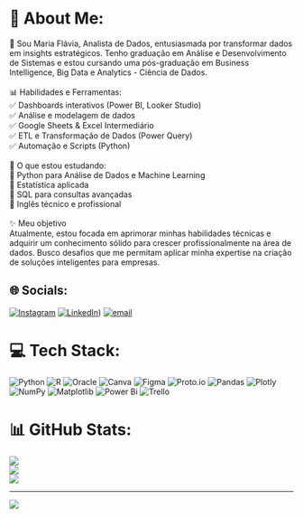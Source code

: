 # 💫 About Me:
🔎 Sou Maria Flávia, Analista de Dados, entusiasmada por transformar dados em insights estratégicos. Tenho graduação em Análise e Desenvolvimento de Sistemas e estou cursando uma pós-graduação em Business Intelligence, Big Data e Analytics - Ciência de Dados.<br><br>📊 Habilidades e Ferramentas:<br>✅ Dashboards interativos (Power BI, Looker Studio)<br>✅ Análise e modelagem de dados<br>✅ Google Sheets & Excel Intermediário<br>✅ ETL e Transformação de Dados (Power Query)<br>✅ Automação e Scripts (Python)<br><br>🎯 O que estou estudando:<br>📌 Python para Análise de Dados e Machine Learning<br>📌 Estatística aplicada<br>📌 SQL para consultas avançadas<br>📌 Inglês técnico e profissional<br><br>✨ Meu objetivo<br>Atualmente, estou focada em aprimorar minhas habilidades técnicas e adquirir um conhecimento sólido para crescer profissionalmente na área de dados. Busco desafios que me permitam aplicar minha expertise na criação de soluções inteligentes para empresas.


## 🌐 Socials:
[![Instagram](https://img.shields.io/badge/Instagram-%23E4405F.svg?logo=Instagram&logoColor=white)](https://instagram.com/https://www.instagram.com/hey_flaviia?igsh=MXRnenUybzhpenVubQ%3D%3D&utm_source=qr) [![LinkedIn](https://img.shields.io/badge/LinkedIn-%230077B5.svg?logo=linkedin&logoColor=white)](https://www.linkedin.com/in/maria-fl%C3%A1via-da-silva-ribeiro-aa3019170/)) [![email](https://img.shields.io/badge/Email-D14836?logo=gmail&logoColor=white)](mailto:mariaflavia735@gmail.com) 

# 💻 Tech Stack:
![Python](https://img.shields.io/badge/python-3670A0?style=for-the-badge&logo=python&logoColor=ffdd54) ![R](https://img.shields.io/badge/r-%23276DC3.svg?style=for-the-badge&logo=r&logoColor=white) ![Oracle](https://img.shields.io/badge/Oracle-F80000?style=for-the-badge&logo=oracle&logoColor=white) ![Canva](https://img.shields.io/badge/Canva-%2300C4CC.svg?style=for-the-badge&logo=Canva&logoColor=white) ![Figma](https://img.shields.io/badge/figma-%23F24E1E.svg?style=for-the-badge&logo=figma&logoColor=white) ![Proto.io](https://img.shields.io/badge/Proto.io-161637?style=for-the-badge&logo=proto.io&logoColor=00e5ff) ![Pandas](https://img.shields.io/badge/pandas-%23150458.svg?style=for-the-badge&logo=pandas&logoColor=white) ![Plotly](https://img.shields.io/badge/Plotly-%233F4F75.svg?style=for-the-badge&logo=plotly&logoColor=white) ![NumPy](https://img.shields.io/badge/numpy-%23013243.svg?style=for-the-badge&logo=numpy&logoColor=white) ![Matplotlib](https://img.shields.io/badge/Matplotlib-%23ffffff.svg?style=for-the-badge&logo=Matplotlib&logoColor=black) ![Power Bi](https://img.shields.io/badge/power_bi-F2C811?style=for-the-badge&logo=powerbi&logoColor=black) ![Trello](https://img.shields.io/badge/Trello-%23026AA7.svg?style=for-the-badge&logo=Trello&logoColor=white)
# 📊 GitHub Stats:
![](https://github-readme-stats.vercel.app/api?username=Mariaflavi4&theme=dark&hide_border=false&include_all_commits=false&count_private=false)<br/>
![](https://nirzak-streak-stats.vercel.app/?user=Mariaflavi4&theme=dark&hide_border=false)<br/>
![](https://github-readme-stats.vercel.app/api/top-langs/?username=Mariaflavi4&theme=dark&hide_border=false&include_all_commits=false&count_private=false&layout=compact)

---
[![](https://visitcount.itsvg.in/api?id=Mariaflavi4&icon=0&color=0)](https://visitcount.itsvg.in)

<!-- Proudly created with GPRM ( https://gprm.itsvg.in ) -->

